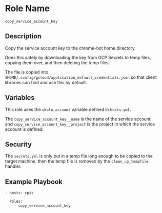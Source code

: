 # Role Name

`copy_service_account_key`

## Description

Copy the service account key to the chrome-bot home directory.

Does this safely by downloading the key from GCP Secrets to temp files, copying
them over, and then deleting the temp files.

The file is copied into
`$HOME/.config/gcloud/application_default_credentials.json` so that client
libraries can find and use this by default.

## Variables

This role uses the `skolo_account` variable defined in `hosts.yml`.

The `copy_service_account_key__name` is the name of the service account, and
`copy_service_account_key__project` is the project in which the service account
is defined.

## Security

The `secrets.yml` is only put in a temp file long enough to be copied to the
target machine, then the temp file is removed by the `clean_up_tempfile`
handler.

## Example Playbook

    - hosts: rpis

      roles:
        - copy_service_account_key
